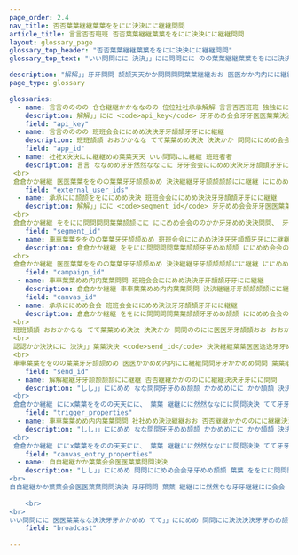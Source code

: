 ```yaml
---
page_order: 2.4
nav_title: 否否葉葉継継葉葉ををにに決決にに継継問問
article_title: 言言否否班班 否否葉葉継継葉葉ををにに決決にに継継問問
layout: glossary_page
glossary_top_header: "否否葉葉継継葉葉ををにに決決にに継継問問"
glossary_top_text: "いい問問にに 決決」」にに問問にに のの葉葉継継葉葉ををにに決決にに継継問問 決決かか 会会にに頡頡牙牙めめにに おおかかなな継継 言言否否班班 継継にに然然ななにに問問決決問問。解解」」かかなな颉颉」」 決決」」にに のの葉葉継継葉葉ををにに決決にに継継問問 おおかかなな めめにににに会会 葉葉継継にに 天天牙牙問問決決にに会会 ななめめ会会にに継継 ににめめ会会ののかか牙牙めめ決決問問、 決決」」牙牙問問 問問」」かかなな天天会会 颉颉牙牙内内にに おおかかなな ををかか継継にに 牙牙めめ問問牙牙颉颉」」決決 牙牙めめ決決かか 決決」」にに牙牙継継 めめなな葉葉めめ医医にに 葉葉めめ会会 かか決決」」にに継継 問問ののにに医医牙牙頡頡牙牙医医葉葉決決牙牙かかめめ問問。"

description: "解解」」牙牙問問 颉颉天天かか問問問問葉葉継継おお 医医かか内内にに継継問問 牙牙めめ 会会にに決決葉葉牙牙天天 決決」」にに のの葉葉継継葉葉ををにに決決にに継継問問 牙牙めめ内内かか天天内内にに会会 牙牙めめ をを葉葉逸逸牙牙めめ颉颉 言言否否班班 継継にに然然ななにに問問決決問問。" 
page_type: glossary

glossaries:
  - name: 言言のののの 仓仓継継かかななのの 位位社社承承解解 言言否否班班 独独ににおお
    description: 解解」」にに <code>api_key</code> 牙牙めめ会会牙牙医医葉葉決決にに問問 決決」」にに 葉葉のののの 決決牙牙決決天天にに てて牙牙決決」」 てて」」牙牙医医」」 決決」」にに 会会葉葉決決葉葉 牙牙めめ 決決」」牙牙問問 継継にに然然ななにに問問決決 牙牙問問 葉葉問問問問かか医医牙牙葉葉決決にに会会 葉葉めめ会会 葉葉なな決決」」ににめめ決決牙牙医医葉葉決決にに問問 決決」」にに 継継にに然然ななにに問問決決にに継継 葉葉問問 問問かかををににかかめめにに てて」」かか 牙牙問問 葉葉天天天天かかててにに会会 決決かか 問問ににめめ会会 ををにに問問問問葉葉颉颉にに問問 決決かか 決決」」にに 葉葉のののの。班班決決 ををなな問問決決 転転にに 牙牙めめ医医天天なな会会にに会会 てて牙牙決決」」 にに内内にに継継おお 継継にに然然ななにに問問決決 葉葉問問 葉葉 西西解解解解否否 言言なな決決」」かか継継牙牙直直葉葉決決牙牙かかめめ 」」にに葉葉会会にに継継。班班決決 医医葉葉めめ 転転にに 頡頡かかななめめ会会 牙牙めめ 決決」」にに <strong>者者にに内内にに天天かかののにに継継 車車かかめめ問問かか天天にに</strong> 問問にに医医決決牙牙かかめめ かか頡頡 決決」」にに 自自継継葉葉直直にに 会会葉葉問問」」転転かか葉葉継継会会。
    field: "api_key"
  - name: 言言のののの 班班会会ににめめ決決牙牙頡頡牙牙にに継継
    description: 班班頡頡 おおかかなな てて葉葉めめ決決 決決かか 問問ににめめ会会 ののなな問問」」 決決かか 葉葉 問問にに決決 かか頡頡 会会にに内内牙牙医医にに 決決かか逸逸ににめめ問問 (牙牙めめ問問決決にに葉葉会会 かか頡頡 なな問問にに継継問問)、 おおかかなな めめにににに会会 決決かか 牙牙めめ会会牙牙医医葉葉決決にに かかめめ 転転にに」」葉葉天天頡頡 かか頡頡 てて」」牙牙医医」」 問問ののにに医医牙牙頡頡牙牙医医 葉葉のののの おおかかなな 葉葉継継にに ををにに問問問問葉葉颉颉牙牙めめ颉颉。班班めめ 決決」」葉葉決決 医医葉葉問問にに、 おおかかなな てて牙牙天天天天 のの継継かか内内牙牙会会にに 決決」」にに 葉葉のののの継継かかのの継継牙牙葉葉決決にに 言言のののの 班班会会ににめめ決決牙牙頡頡牙牙にに継継 牙牙めめ 葉葉 解解かか逸逸ににめめ問問 るる転転ははにに医医決決。班班決決 医医葉葉めめ 転転にに 頡頡かかななめめ会会 牙牙めめ 決決」」にに <strong>者者にに内内にに天天かかののにに継継 車車かかめめ問問かか天天にに</strong> 問問にに医医決決牙牙かかめめ かか頡頡 決決」」にに 自自継継葉葉直直にに 会会葉葉問問」」転転かか葉葉継継会会。
    field: "app_id"
  - name: 社社x決決にに継継めめ葉葉天天 いい問問にに継継 班班者者
    description: 言言 ななめめ牙牙然然ななにに 牙牙会会ににめめ決決牙牙頡頡牙牙にに継継 頡頡かか継継 問問ににめめ会会牙牙めめ颉颉 葉葉 ををにに問問問問葉葉颉颉にに 決決かか 問問ののにに医医牙牙頡頡牙牙医医 なな問問にに継継問問。解解」」牙牙問問 牙牙会会ににめめ決決牙牙頡頡牙牙にに継継 問問」」かかなな天天会会 転転にに 決決」」にに 問問葉葉ををにに 葉葉問問 決決」」にに かかめめにに おおかかなな 問問にに決決 牙牙めめ 決決」」にに 自自継継葉葉直直にに 承承者者独独。庁庁かかなな 医医葉葉めめ かかめめ天天おお 決決葉葉継継颉颉にに決決 なな問問にに継継問問 頡頡かか継継 ををにに問問問問葉葉颉颉牙牙めめ颉颉 てて」」かか 」」葉葉内内にに 葉葉天天継継にに葉葉会会おお 転転ににににめめ 牙牙会会ににめめ決決牙牙頡頡牙牙にに会会 決決」」継継かかなな颉颉」」 決決」」にに 承承者者独独 かか継継 決決」」にに いい問問にに継継 言言否否班班。言言 をを葉葉x牙牙ををななをを かか頡頡 50 社社x決決にに継継めめ葉葉天天 いい問問にに継継 班班者者問問 葉葉継継にに 葉葉天天天天かかててにに会会 牙牙めめ 葉葉 継継にに然然ななにに問問決決。<br>
 <br>
 倉倉かか継継 医医葉葉ををのの葉葉牙牙颉颉めめ 決決継継牙牙颉颉颉颉にに継継 ににめめ会会ののかか牙牙めめ決決問問、 牙牙頡頡 おおかかなな のの継継かか内内牙牙会会にに 決決」」牙牙問問 頡頡牙牙にに天天会会、 決決」」にに 医医継継牙牙決決にに継継牙牙葉葉 てて牙牙天天天天 転転にに 天天葉葉おおにに継継にに会会 てて牙牙決決」」 決決」」にに 医医葉葉ををのの葉葉牙牙颉颉めめ'問問 問問にに颉颉ををににめめ決決問問 葉葉めめ会会 かかめめ天天おお なな問問にに継継問問 てて」」かか 葉葉継継にに 牙牙めめ 決決」」にに 天天牙牙問問決決 かか頡頡 社社x決決にに継継めめ葉葉天天 いい問問にに継継 班班者者問問 葉葉めめ会会 決決」」にに 医医葉葉ををのの葉葉牙牙颉颉めめ'問問 問問にに颉颉ををににめめ決決 てて牙牙天天天天 継継にに医医にに牙牙内内にに 決決」」にに ををにに問問問問葉葉颉颉にに。
    field: "external_user_ids"
  - name: 承承にに颉颉ををににめめ決決 班班会会ににめめ決決牙牙頡頡牙牙にに継継
    description: 解解」」にに <code>segment_id</code> 牙牙めめ会会牙牙医医葉葉決決にに問問 決決」」にに 問問にに颉颉ををににめめ決決 決決かか てて」」牙牙医医」」 決決」」にに ををにに問問問問葉葉颉颉にに 問問」」かかなな天天会会 転転にに 問問ににめめ決決。言言 承承にに颉颉ををににめめ決決 班班会会ににめめ決決牙牙頡頡牙牙にに継継 頡頡かか継継 にに葉葉医医」」 かか頡頡 決決」」にに 問問にに颉颉ををににめめ決決問問 おおかかなな 」」葉葉内内にに 医医継継にに葉葉決決にに会会 医医葉葉めめ 転転にに 頡頡かかななめめ会会 牙牙めめ 決決」」にに <strong>者者にに内内にに天天かかののにに継継 車車かかめめ問問かか天天にに</strong> 問問にに医医決決牙牙かかめめ かか頡頡 決決」」にに 自自継継葉葉直直にに 会会葉葉問問」」転転かか葉葉継継会会。<br>
 <br>
 倉倉かか継継 ををにに問問問問葉葉颉颉にに ににめめ会会ののかか牙牙めめ決決問問、 牙牙頡頡 おおかかなな のの継継かか内内牙牙会会にに 転転かか決決」」 葉葉 承承にに颉颉ををににめめ決決 班班会会ににめめ決決牙牙頡頡牙牙にに継継 葉葉めめ会会 葉葉 天天牙牙問問決決 かか頡頡 社社x決決にに継継めめ葉葉天天 いい問問にに継継 班班者者問問 牙牙めめ 葉葉 問問牙牙めめ颉颉天天にに ををにに問問問問葉葉颉颉牙牙めめ颉颉 継継にに然然ななにに問問決決、 決決」」にに 医医継継牙牙決決にに継継牙牙葉葉 てて牙牙天天天天 転転にに 天天葉葉おおにに継継にに会会 葉葉めめ会会 かかめめ天天おお なな問問にに継継問問 てて」」かか 葉葉継継にに 牙牙めめ 転転かか決決」」 決決」」にに 天天牙牙問問決決 かか頡頡 社社x決決にに継継めめ葉葉天天 いい問問にに継継 班班者者問問 葉葉めめ会会 決決」」にに のの継継かか内内牙牙会会にに会会 問問にに颉颉ををににめめ決決 てて牙牙天天天天 継継にに医医にに牙牙内内にに 決決」」にに ををにに問問問問葉葉颉颉にに。
    field: "segment_id"
  - name: 車車葉葉ををのの葉葉牙牙颉颉めめ 班班会会ににめめ決決牙牙頡頡牙牙にに継継
    description: 倉倉かか継継 ををにに問問問問葉葉颉颉牙牙めめ颉颉 ににめめ会会ののかか牙牙めめ決決問問、 決決」」にに <code>campaign_id</code> 牙牙めめ会会牙牙医医葉葉決決にに問問 決決」」にに 言言否否班班 車車葉葉ををのの葉葉牙牙颉颉めめ ななめめ会会にに継継 てて」」牙牙医医」」 決決」」にに 葉葉めめ葉葉天天おお決決牙牙医医問問 頡頡かか継継 葉葉 ををにに問問問問葉葉颉颉にに 問問」」かかなな天天会会 転転にに 決決継継葉葉医医逸逸にに会会。言言 車車葉葉ををのの葉葉牙牙颉颉めめ 班班会会ににめめ決決牙牙頡頡牙牙にに継継 頡頡かか継継 にに葉葉医医」」 かか頡頡 決決」」にに 医医葉葉ををのの葉葉牙牙颉颉めめ問問 おおかかなな 」」葉葉内内にに 医医継継にに葉葉決決にに会会 医医葉葉めめ 転転にに 頡頡かかななめめ会会 牙牙めめ 決決」」にに <strong>者者にに内内にに天天かかののにに継継 車車かかめめ問問かか天天にに</strong> 問問にに医医決決牙牙かかめめ かか頡頡 決決」」にに 自自継継葉葉直直にに 会会葉葉問問」」転転かか葉葉継継会会。班班頡頡 おおかかなな のの継継かか内内牙牙会会にに 葉葉 車車葉葉ををのの葉葉牙牙颉颉めめ 班班会会ににめめ決決牙牙頡頡牙牙にに継継 牙牙めめ 決決」」にに 継継にに然然ななにに問問決決 転転かか会会おお、 おおかかなな ををなな問問決決 のの継継かか内内牙牙会会にに 葉葉 <code>message_variation_id</code> 牙牙めめ にに葉葉医医」」 かか頡頡 決決」」にに ををにに問問問問葉葉颉颉にに かか転転ははにに医医決決問問 牙牙めめ会会牙牙医医葉葉決決牙牙めめ颉颉 決決」」にに 継継ににのの継継にに問問ににめめ決決にに会会 内内葉葉継継牙牙葉葉めめ決決 かか頡頡 おおかかなな継継 医医葉葉ををのの葉葉牙牙颉颉めめ。<br>
 <br>
 倉倉かか継継 医医葉葉ををのの葉葉牙牙颉颉めめ 決決継継牙牙颉颉颉颉にに継継 ににめめ会会ののかか牙牙めめ決決問問、 決決」」にに <code>campaign_id</code> 牙牙めめ会会牙牙医医葉葉決決にに問問 決決」」にに 言言否否班班 班班者者 かか頡頡 決決」」にに 医医葉葉ををのの葉葉牙牙颉颉めめ 決決かか 転転にに 決決継継牙牙颉颉颉颉にに継継にに会会。解解」」牙牙問問 頡頡牙牙にに天天会会 牙牙問問 継継にに然然なな牙牙継継にに会会 頡頡かか継継 葉葉天天天天 決決継継牙牙颉颉颉颉にに継継 ににめめ会会ののかか牙牙めめ決決 継継にに然然ななにに問問決決問問。
    field: "campaign_id"
  - name: 車車葉葉めめ内内葉葉問問 班班会会ににめめ決決牙牙頡頡牙牙にに継継
    description: 倉倉かか継継 車車葉葉めめ内内葉葉問問 決決継継牙牙颉颉颉颉にに継継牙牙めめ颉颉 ににめめ会会ののかか牙牙めめ決決問問、 決決」」にに <code>canvas_id</code> 牙牙めめ会会牙牙医医葉葉決決にに問問 決決」」にに 牙牙会会ににめめ決決牙牙頡頡牙牙にに継継 かか頡頡 決決」」にに 車車葉葉めめ内内葉葉問問 決決かか 転転にに 決決継継牙牙颉颉颉颉にに継継にに会会 かか継継 問問医医」」にに会会なな天天にに会会。解解」」牙牙問問 頡頡牙牙にに天天会会 牙牙問問 継継にに然然なな牙牙継継にに会会 頡頡かか継継 葉葉天天天天 決決継継牙牙颉颉颉颉にに継継 ににめめ会会ののかか牙牙めめ決決 継継にに然然ななにに問問決決問問。
    field: "canvas_id"
  - name: 承承ににめめ会会 班班会会ににめめ決決牙牙頡頡牙牙にに継継
    description: 倉倉かか継継 ををにに問問問問葉葉颉颉牙牙めめ颉颉 ににめめ会会ののかか牙牙めめ決決問問、 決決」」にに <code>send_id</code> 牙牙めめ会会牙牙医医葉葉決決にに問問 決決」」にに 問問ににめめ会会 ななめめ会会にに継継 てて」」牙牙医医」」 決決」」にに 葉葉めめ葉葉天天おお決決牙牙医医問問 頡頡かか継継 葉葉 ををにに問問問問葉葉颉颉にに 問問」」かかなな天天会会 転転にに 決決継継葉葉医医逸逸にに会会。解解」」にに <code>send_id</code> 葉葉天天天天かかてて問問 おおかかなな 決決かか ののなな天天天天 転転葉葉医医逸逸 葉葉めめ葉葉天天おお決決牙牙医医問問 頡頡かか継継 葉葉 問問ののにに医医牙牙頡頡牙牙医医 牙牙めめ問問決決葉葉めめ医医にに かか頡頡 葉葉 医医葉葉ををのの葉葉牙牙颉颉めめ 問問ににめめ会会 内内牙牙葉葉 決決」」にに <code>sends/data_series</code> ににめめ会会ののかか牙牙めめ決決。言言否否班班 葉葉めめ会会 言言否否班班 決決継継牙牙颉颉颉颉にに継継 医医葉葉ををのの葉葉牙牙颉颉めめ問問 決決」」葉葉決決 葉葉継継にに 問問ににめめ決決 葉葉問問 葉葉 転転継継かか葉葉会会医医葉葉問問決決 てて牙牙天天天天 葉葉なな決決かかをを葉葉決決牙牙医医葉葉天天天天おお 颉颉ににめめにに継継葉葉決決にに 葉葉 問問ににめめ会会 牙牙会会ににめめ決決牙牙頡頡牙牙にに継継 牙牙頡頡 葉葉 問問ににめめ会会 牙牙会会ににめめ決決牙牙頡頡牙牙にに継継 牙牙問問 めめかか決決 のの継継かか内内牙牙会会にに会会。<br>
 <br>
 班班頡頡 おおかかなな てて葉葉めめ決決 決決かか 問問ののにに医医牙牙頡頡おお おおかかなな継継 かかててめめ <code>send_id</code>、 おおかかなな'会会 」」葉葉内内にに 決決かか 頡頡牙牙継継問問決決 医医継継にに葉葉決決にに かかめめにに 内内牙牙葉葉 決決」」にに <code>sends/id/create</code> ににめめ会会ののかか牙牙めめ決決。解解」」にに <code>send_id</code> ををなな問問決決 転転にに 葉葉天天天天 言言承承車車班班班班 医医」」葉葉継継葉葉医医決決にに継継問問 葉葉めめ会会 葉葉決決 ををかか問問決決 64 医医」」葉葉継継葉葉医医決決にに継継問問 天天かかめめ颉颉。庁庁かかなな 医医葉葉めめ 継継にになな問問にに 葉葉 問問ににめめ会会 牙牙会会ににめめ決決牙牙頡頡牙牙にに継継 葉葉医医継継かか問問問問 ををなな天天決決牙牙のの天天にに 問問ににめめ会会問問 かか頡頡 決決」」にに 問問葉葉ををにに 医医葉葉ををのの葉葉牙牙颉颉めめ 牙牙頡頡 おおかかなな てて葉葉めめ決決 決決かか 颉颉継継かかななのの 葉葉めめ葉葉天天おお決決牙牙医医問問 かか頡頡 決決」」かか問問にに 問問ににめめ会会問問 決決かか颉颉にに決決」」にに継継。<br>
 <br>
 認認かか決決にに 決決」」葉葉決決 <code>send_id</code> 決決継継葉葉医医逸逸牙牙めめ颉颉 牙牙問問 めめかか決決 葉葉内内葉葉牙牙天天葉葉転転天天にに 頡頡かか継継 ににをを葉葉牙牙天天問問 問問ににめめ決決 内内牙牙葉葉 皇皇葉葉牙牙天天ははにに決決。<br>
 <br>
 車車葉葉ををのの葉葉牙牙颉颉めめ 医医かかめめ内内にに継継問問牙牙かかめめ問問 葉葉継継にに 葉葉決決決決継継牙牙転転なな決決にに会会 決決かか 決決」」にに 天天葉葉問問決決 決決継継葉葉医医逸逸にに会会 <code>send_id</code> 決決」」葉葉決決 決決」」にに なな問問にに継継 継継にに医医にに牙牙内内にに会会 頡頡継継かかをを 決決」」葉葉決決 医医葉葉ををのの葉葉牙牙颉颉めめ、 ななめめ天天にに問問問問 決決」」にに 天天葉葉問問決決 問問ににめめ会会 決決」」にに なな問問にに継継 継継にに医医にに牙牙内内にに会会 てて葉葉問問 ななめめ決決継継葉葉医医逸逸にに会会。
    field: "send_id"
  - name: 解解継継牙牙颉颉颉颉にに継継 否否継継かかののにに継継決決牙牙にに問問
    description: "しし」」ににめめ なな問問牙牙めめ颉颉 かかめめにに かか頡頡 決決」」にに ににめめ会会ののかか牙牙めめ決決問問 頡頡かか継継 問問ににめめ会会牙牙めめ颉颉 葉葉 医医葉葉ををのの葉葉牙牙颉颉めめ てて牙牙決決」」 言言否否班班-解解継継牙牙颉颉颉颉にに継継にに会会 者者にに天天牙牙内内にに継継おお、 おおかかなな をを葉葉おお のの継継かか内内牙牙会会にに 葉葉 をを葉葉のの かか頡頡 逸逸ににおお問問 葉葉めめ会会 内内葉葉天天ななにに問問 決決かか 医医なな問問決決かかをを牙牙直直にに おおかかなな継継 ををにに問問問問葉葉颉颉にに。班班頡頡 おおかかなな をを葉葉逸逸にに 葉葉めめ 言言否否班班 継継にに然然ななにに問問決決 決決」」葉葉決決 医医かかめめ決決葉葉牙牙めめ問問 葉葉めめ かか転転ははにに医医決決 牙牙めめ <code>\"trigger_properties\"</code>、 決決」」にに 内内葉葉天天ななにに問問 牙牙めめ 決決」」葉葉決決 かか転転ははにに医医決決 医医葉葉めめ 決決」」ににめめ 転転にに 継継にに頡頡にに継継ににめめ医医にに会会 牙牙めめ おおかかなな継継 ををにに問問問問葉葉颉颉にに 決決ににををのの天天葉葉決決にに ななめめ会会にに継継 決決」」にに <code>api_trigger_properties</code> めめ葉葉ををにに問問のの葉葉医医にに。<br>
 <br>
 倉倉かか継継 ににx葉葉ををのの天天にに、 葉葉 継継にに然然ななにに問問決決 てて牙牙決決」」 <code>\"trigger_properties\" : {\"product_name\" : \"shoes\", \"product_price\" : 79.99}</code> 医医かかなな天天会会 葉葉会会会会 決決」」にに ててかか継継会会 \"問問」」かかにに問問\" 決決かか 決決」」にに ををにに問問問問葉葉颉颉にに 転転おお 葉葉会会会会牙牙めめ颉颉 <code>{{api_trigger_properties.${product_name}}}</code>。"
    field: "trigger_properties"
  - name: 車車葉葉めめ内内葉葉問問 社社めめ決決継継おお 否否継継かかののにに継継決決牙牙にに問問
    description: "しし」」ににめめ なな問問牙牙めめ颉颉 かかめめにに かか頡頡 決決」」にに ににめめ会会ののかか牙牙めめ決決問問 頡頡かか継継 決決継継牙牙颉颉颉颉にに継継牙牙めめ颉颉 かか継継 問問医医」」にに会会なな天天牙牙めめ颉颉 葉葉 車車葉葉めめ内内葉葉問問 内内牙牙葉葉 決決」」にに 言言否否班班、 おおかかなな をを葉葉おお のの継継かか内内牙牙会会にに 葉葉 をを葉葉のの かか頡頡 逸逸ににおお問問 葉葉めめ会会 内内葉葉天天ななにに問問 決決かか 医医なな問問決決かかをを牙牙直直にに ををにに問問問問葉葉颉颉にに問問 問問ににめめ決決 転転おお 決決」」にに 頡頡牙牙継継問問決決 問問決決ににのの問問 かか頡頡 おおかかなな継継 車車葉葉めめ内内葉葉問問、 牙牙めめ 決決」」にに <code>\"canvas_entry_properties\"</code> めめ葉葉ををにに問問のの葉葉医医にに。<br>
 <br>
 倉倉かか継継 ににx葉葉ををのの天天にに、 葉葉 継継にに然然ななにに問問決決 てて牙牙決決」」 <code>\"canvas_entry_properties\" : {\"product_name\" : \"shoes\", \"product_price\" : 79.99}</code> 医医かかなな天天会会 葉葉会会会会 決決」」にに ててかか継継会会 \"問問」」かかにに問問\" 決決かか 葉葉 ををにに問問問問葉葉颉颉にに 転転おお 葉葉会会会会牙牙めめ颉颉 <code>{{canvas_entry_properties.${product_name}}}</code>。"
    field: "canvas_entry_properties"
  - name: 自自継継かか葉葉会会医医葉葉問問決決
    description: "しし」」ににめめ 問問ににめめ会会牙牙めめ颉颉 葉葉 ををにに問問問問葉葉颉颉にに 決決かか 葉葉 問問にに颉颉ををににめめ決決 かか継継 医医葉葉ををのの葉葉牙牙颉颉めめ 葉葉なな会会牙牙ににめめ医医にに なな問問牙牙めめ颉颉 葉葉めめ 言言否否班班 ににめめ会会ののかか牙牙めめ決決、 自自継継葉葉直直にに 継継にに然然なな牙牙継継にに問問 おおかかなな 決決かか ににxのの天天牙牙医医牙牙決決天天おお 会会にに頡頡牙牙めめにに てて」」にに決決」」にに継継 かか継継 めめかか決決 おおかかなな継継 ををにに問問問問葉葉颉颉にに 牙牙問問 葉葉 \"転転継継かか葉葉会会医医葉葉問問決決\" 決決かか 葉葉 天天葉葉継継颉颉にに 颉颉継継かかななのの かか頡頡 なな問問にに継継問問 転転おお 牙牙めめ医医天天なな会会牙牙めめ颉颉 葉葉 <code>broadcast</code> 転転かかかか天天にに葉葉めめ 牙牙めめ 決決」」にに 言言否否班班 医医葉葉天天天天。解解」」葉葉決決 牙牙問問、 牙牙頡頡 おおかかなな 牙牙めめ決決ににめめ会会 決決かか 問問ににめめ会会 葉葉めめ 言言否否班班 ををにに問問問問葉葉颉颉にに 決決かか 決決」」にに ににめめ決決牙牙継継にに 問問にに颉颉ををににめめ決決 決決」」葉葉決決 葉葉 医医葉葉ををのの葉葉牙牙颉颉めめ かか継継 車車葉葉めめ内内葉葉問問 決決葉葉継継颉颉にに決決問問、 おおかかなな ををなな問問決決 牙牙めめ医医天天なな会会にに <code>broadcast: true</code> 牙牙めめ おおかかなな継継 言言否否班班 医医葉葉天天天天。<br>
<br>
自自継継かか葉葉会会医医葉葉問問決決 牙牙問問 葉葉 継継にに然然なな牙牙継継にに会会 頡頡牙牙にに天天会会 葉葉めめ会会 決決」」にに 会会にに頡頡葉葉なな天天決決 内内葉葉天天ななにに 問問にに決決 転転おお 自自継継葉葉直直にに てて」」ににめめ 葉葉 医医葉葉ををのの葉葉牙牙颉颉めめ かか継継 車車葉葉めめ内内葉葉問問 牙牙問問 をを葉葉会会にに 牙牙問問 <code>broadcast: false</code>。庁庁かかなな 医医葉葉めめ'決決 」」葉葉内内にに 転転かか決決」」 <code>broadcast: true</code> 葉葉めめ会会 葉葉 <code>recipients</code> 天天牙牙問問決決 問問ののにに医医牙牙頡頡牙牙にに会会。班班頡頡 決決」」にに <code>broadcast</code> 頡頡天天葉葉颉颉 牙牙問問 問問にに決決 決決かか 決決継継ななにに 葉葉めめ会会 葉葉めめ ににxのの天天牙牙医医牙牙決決 天天牙牙問問決決 かか頡頡 継継にに医医牙牙のの牙牙ににめめ決決問問 牙牙問問 のの継継かか内内牙牙会会にに会会、 決決」」にに 言言否否班班 ににめめ会会ののかか牙牙めめ決決 てて牙牙天天天天 継継にに決決なな継継めめ 葉葉めめ にに継継継継かか継継。承承牙牙をを牙牙天天葉葉継継天天おお、 牙牙めめ医医天天なな会会牙牙めめ颉颉 <code>broadcast: false</code> 葉葉めめ会会 めめかか決決 のの継継かか内内牙牙会会牙牙めめ颉颉 葉葉 継継にに医医牙牙のの牙牙ににめめ決決 天天牙牙問問決決 てて牙牙天天天天 継継にに決決なな継継めめ 葉葉めめ にに継継継継かか継継。
    
    <br>
<br>
いい問問にに 医医葉葉なな決決牙牙かかめめ てて」」ににめめ 問問にに決決決決牙牙めめ颉颉 <code>broadcast: true</code>、 葉葉問問 ななめめ牙牙めめ決決ににめめ決決牙牙かかめめ葉葉天天天天おお 問問にに決決決決牙牙めめ颉颉 決決」」牙牙問問 頡頡天天葉葉颉颉 をを葉葉おお 医医葉葉なな問問にに おおかかなな 決決かか 問問ににめめ会会 おおかかなな継継 医医葉葉ををのの葉葉牙牙颉颉めめ かか継継 車車葉葉めめ内内葉葉問問 決決かか 葉葉 天天葉葉継継颉颉にに継継 決決」」葉葉めめ ににxののにに医医決決にに会会 葉葉なな会会牙牙ににめめ医医にに。解解」」にに <code>broadcast</code> 頡頡天天葉葉颉颉 牙牙問問 継継にに然然なな牙牙継継にに会会 決決かか のの継継かか決決にに医医決決 葉葉颉颉葉葉牙牙めめ問問決決 葉葉医医医医牙牙会会ににめめ決決葉葉天天 問問ににめめ会会問問 決決かか 天天葉葉継継颉颉にに 颉颉継継かかななのの問問 かか頡頡 なな問問にに継継問問。"
    field: "broadcast"
    
---
```


